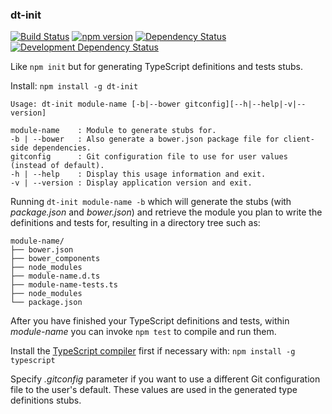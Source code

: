 ### dt-init
[![Build Status](https://travis-ci.org/stpettersens/dt-init.png?branch=master)](https://travis-ci.org/stpettersens/dt-init)
[![npm version](https://badge.fury.io/js/dt-init.svg)](http://npmjs.org/package/dt-init)
[![Dependency Status](https://david-dm.org/stpettersens/dt-init.png?theme=shields.io)](https://david-dm.org/stpettersens/dt-init) [![Development Dependency Status](https://david-dm.org/stpettersens/dt-init/dev-status.png?theme=shields.io)](https://david-dm.org/stpettersens/dt-init#info=devDependencies)

Like `npm init` but for generating TypeScript definitions and tests stubs.

Install: `npm install -g dt-init`
    
    Usage: dt-init module-name [-b|--bower gitconfig][--h|--help|-v|--version]
    
    module-name    : Module to generate stubs for.
    -b | --bower   : Also generate a bower.json package file for client-side dependencies.
    gitconfig      : Git configuration file to use for user values (instead of default).
    -h | --help    : Display this usage information and exit.
    -v | --version : Display application version and exit.

Running `dt-init module-name -b` which will generate the stubs (with *package.json* and *bower.json*)  and retrieve the module you plan to write the definitions and tests for, resulting in a directory tree such as:

    module-name/ 
    ├── bower.json
    ├── bower_components
    ├── node_modules
    ├── module-name.d.ts
    ├── module-name-tests.ts
    ├── node_modules
    └── package.json

After you have finished your TypeScript definitions and tests, 
within *module-name* you can invoke `npm test` to compile and run them.

Install the [TypeScript compiler](http://www.typescriptlang.org) first if necessary with: 
`npm install -g typescript`

Specify *.gitconfig* parameter if you want to use a different Git configuration
file to the user's default. These values are used in the generated type definitions stubs.
